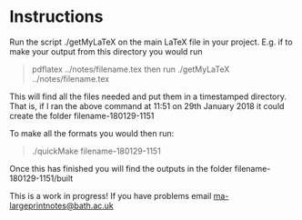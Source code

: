 # Instructions

Run the script ./getMyLaTeX on the main LaTeX file in your project. 
E.g. if to make your output from this directory you would run
> pdflatex ../notes/filename.tex
then run
> ./getMyLaTeX ../notes/filename.tex

This will find all the files needed and put them in a timestamped
directory. That is, if I ran the above command at 11:51 on 29th 
January 2018 it could create the folder filename-180129-1151

To make all the formats you would then run:
> ./quickMake filename-180129-1151

Once this has finished you will find the outputs in the folder
filename-180129-1151/built

This is a work in progress! If you have problems email ma-largeprintnotes@bath.ac.uk 
